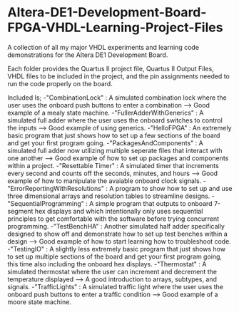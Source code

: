 # Altera-DE1-Development-Board-FPGA-VHDL-Learning-Project-Files
A collection of all my major VHDL experiments and learning code demonstrations for the Altera DE1 Development Board.

Each folder provides the Quartus II project file, Quartus II Output Files, VHDL files to be included in the project, and the pin assignments needed to run the code properly on the board.

Included Is;
-"CombinationLock" : A simulated combination lock where the user uses the onboard push buttons to enter a combination --> Good example of a mealy state machine.
-"FullerAdderWithGenerics" : A simulated full adder where the user uses the onboard switches to control the inputs --> Good example of using generics.
-"HelloFPGA" : An extremely basic program that just shows how to set up a few sections of the board and get your first program going.
-"PackagesAndComponents" : A simulated full adder now utilizing multiple seperate files that interact with one another --> Good example of how to set up packages and components within a project.
-"Resettable Timer" : A simulated timer that increments every second and counts off the seconds, minutes, and hours --> Good example of how to manipulate the avaiable onboard clock signals.
-"ErrorReportingWithResolutions" : A program to show how to set up and use three dimensional arrays and resolution tables to streamline designs.
-"SequentialProgramming" : A simple program that outputs to onboard 7-segment hex displays and which intentionally only uses sequential principles to get comfortable with the software before trying concurrent programming.
-"TestBenchHA" : Another simulated half adder specifically designed to show off and demonstrate how to set up test benches within a design --> Good example of how to start learning how to troubleshoot code.
-"TestingIO" : A slightly less extremely basic program that just shows how to set up multiple sections of the board and get your first program going, this time also including the onboard hex displays.
-"Thermostat" : A simulated thermostat where the user can increment and decrement the temperature displayed --> A good introduction to arrays, subtypes, and signals.
-"TrafficLights" : A simulated traffic light where the user uses the onboard push buttons to enter a traffic condition --> Good example of a moore state machine.
